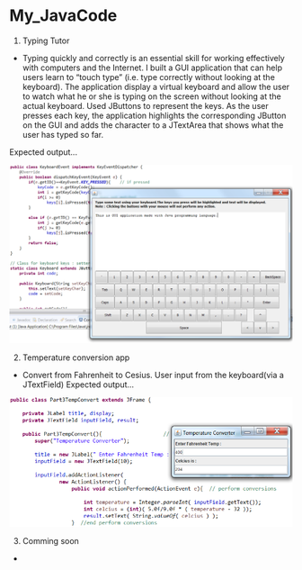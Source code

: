 # My_JavaCode

1. Typing Tutor
* Typing quickly and correctly is an essential skill for working effectively with computers and the Internet. I built a GUI application that can help users learn to “touch type” (i.e. type correctly without looking at the keyboard). The application display a virtual keyboard and allow the user to watch what he or she is typing on the screen without looking at the actual keyboard. Used JButtons to represent the keys. As the user presses each key, the application highlights the corresponding JButton on the GUI and adds the character to a JTextArea that shows what the user has typed so far. 

Expected output...

<img src="./TypingTutor.png" width="640">

2. Temperature conversion app
* Convert from Fahrenheit to Cesius.  User input from the keyboard(via a JTextField)
Expected output...

<img src="./TempConvert.png" width="640">

3. Comming soon
* 

